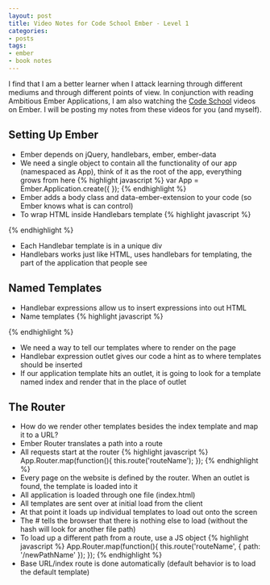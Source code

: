 ```yaml
---
layout: post
title: Video Notes for Code School Ember - Level 1
categories:
- posts
tags:
- ember
- book notes
---
```


I find that I am a better learner when I attack learning through different mediums and through different points of view. In conjunction with reading Ambitious Ember Applications, I am also watching the [Code School](ember.codeschool.com/) videos on Ember. I will be posting my notes from these videos for you (and myself).


Setting Up Ember
---
- Ember depends on jQuery, handlebars, ember, ember-data
- We need a single object to contain all the functionality of our app (namespaced as App), think of it as the root of the app, everything grows from here
{% highlight javascript %}
var App = Ember.Application.create({ });
{% endhighlight %}
- Ember adds a body class and data-ember-extension to your code (so Ember knows what is can control)
- To wrap HTML inside Handlebars template
{% highlight javascript %}
<script type='text/x-handlebars'>
// Put HTML in here
</script>
{% endhighlight %}
- Each Handlebar template is in a unique div
- Handlebars works just like HTML, uses handlebars for templating, the part of the application that people see


Named Templates
---
- Handlebar expressions allow us to insert expressions into out HTML
- Name templates
{% highlight javascript %}
<script type='text/x-handlebars' data-template-name='templateName'>
// Put HTML in here
</script>
{% endhighlight %}
- We need a way to tell our templates where to render on the page
- Handlebar expression outlet gives our code a hint as to where templates should be inserted
- If our application template hits an outlet, it is going to look for a template named index and render that in the place of outlet


The Router
---
- How do we render other templates besides the index template and map it to a URL?
- Ember Router translates a path into a route
- All requests start at the router
{% highlight javascript %}
App.Router.map(function(){
  this.route('routeName');
});
{% endhighlight %}
- Every page on the website is defined by the router. When an outlet is found, the template is loaded into it
- All application is loaded through one file (index.html)
- All templates are sent over at initial load from the client
- At that point it loads up individual templates to load out onto the screen
- The # tells the browser that there is nothing else to load (without the hash will look for another file path)
- To load up a different path from a route, use a JS object
{% highlight javascript %}
App.Router.map(function(){
  this.route('routeName', { path: '/newPathName' });
});
{% endhighlight %}
- Base URL/index route is done automatically (default behavior is to load the default template)
